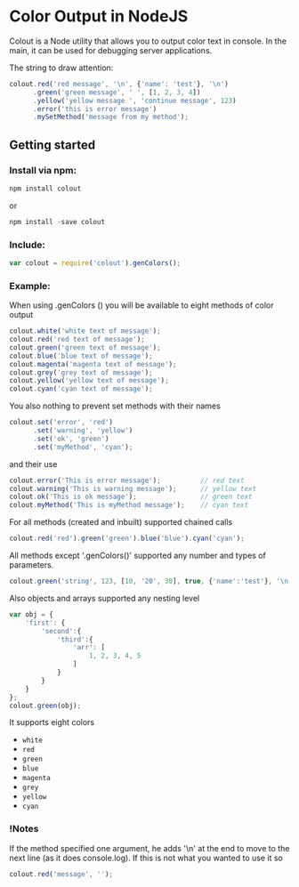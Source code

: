 # Color Output in NodeJS

Colout is a Node utility that allows you to output color text in console. In the main, it can be used for debugging server applications.

The string to draw attention:
```javascript
colout.red('red message', '\n', {'name': 'test'}, '\n')
	  .green('green message', ' ', [1, 2, 3, 4])
	  .yellow('yellow message ', 'continue message', 123)
	  .error('this is error message')
	  .mySetMethod('message from my method');
```

## Getting started

### Install via npm:
```javascript
npm install colout
```
or 
```javascript
npm install -save colout
```
### Include:
```javascript
var colout = require('colout').genColors();
```
### Example:
When using .genColors () you will be available to eight methods of color output
```javascript
colout.white('white text of message');
colout.red('red text of message');
colout.green('green text of message');
colout.blue('blue text of message');
colout.magenta('magenta text of message');
colout.grey('grey text of message');
colout.yellow('yellow text of message');
colout.cyan('cyan text of message');
```
You also nothing to prevent set methods with their names
```javascript
colout.set('error', 'red')
      .set('warning', 'yellow')
      .set('ok', 'green')
      .set('myMethod', 'cyan');
```
and their use
```javascript
colout.error('This is error message');          // red text
colout.warning('This is warning message');      // yellow text
colout.ok('This is ok message');                // green text
colout.myMethod('This is myMethod message');    // cyan text
```

For all methods (created and inbuilt) supported chained calls
```javascript
colout.red('red').green('green').blue('blue').cyan('cyan');
```
All methods except '.genColors()' supported any number and types of parameters.
```javascript
colout.green('string', 123, [10, '20', 30], true, {'name':'test'}, '\n');
```
Also objects and arrays supported any nesting level
```javascript
var obj = {
	'first': {
		'second':{
			'third':{
				'arr': [
					1, 2, 3, 4, 5
				]
			}	
		}
	}
};
colout.green(obj);
```

It supports eight colors
* `white`
* `red`
* `green`
* `blue`
* `magenta`
* `grey`
* `yellow`
* `cyan`

### !Notes
If the method specified one argument, he adds '\n' at the end to move to the next line (as it does console.log). If this is not what you wanted to use it so
```javascript
colout.red('message', '');
```